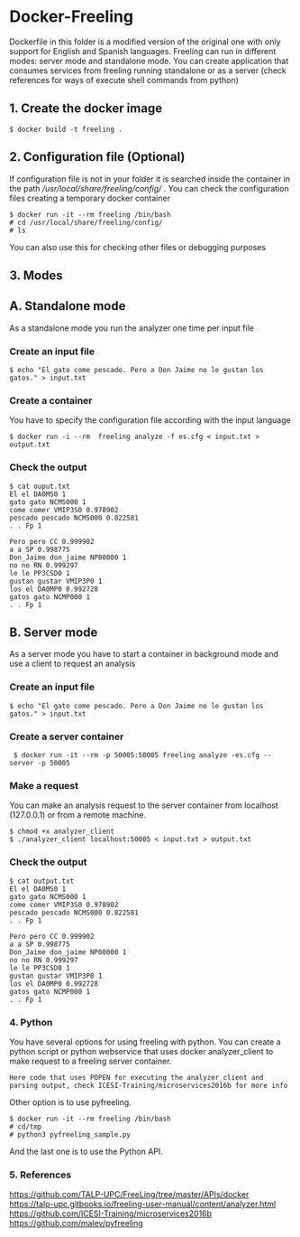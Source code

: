 # Docker-Freeling

Dockerfile in this folder is a modified version of the original one with only support for English and Spanish languages. Freeling can run in different modes: server mode and standalone mode. You can create application that consumes services from freeling running standalone or as a server (check references for ways of execute shell commands from python)  

## 1. Create the docker image

```
$ docker build -t freeling .
```

## 2. Configuration file (Optional)
If configuration file is not in your folder it is searched inside the container in the path _/usr/local/share/freeling/config/_ . You can check the configuration files creating a temporary
docker container

```
$ docker run -it --rm freeling /bin/bash
# cd /usr/local/share/freeling/config/
# ls
```

You can also use this for checking other files or debugging purposes

## 3. Modes

## A. Standalone mode
As a standalone mode you run the analyzer one time per input file

### Create an input file

```
$ echo "El gato come pescado. Pero a Don Jaime no le gustan los gatos." > input.txt
```

### Create a container
You have to specify the configuration file according with the input language

```
$ docker run -i --rm  freeling analyze -f es.cfg < input.txt > output.txt
```

### Check the output

```
$ cat ouput.txt
El el DA0MS0 1
gato gato NCMS000 1
come comer VMIP3S0 0.978902
pescado pescado NCMS000 0.822581
. . Fp 1

Pero pero CC 0.999902
a a SP 0.998775
Don_Jaime don_jaime NP00000 1
no no RN 0.999297
le le PP3CSD0 1
gustan gustar VMIP3P0 1
los el DA0MP0 0.992728
gatos gato NCMP000 1
. . Fp 1
```

## B. Server mode
As a server mode you have to start a container in background mode and use a client to request an analysis

### Create an input file

```
$ echo "El gato come pescado. Pero a Don Jaime no le gustan los gatos." > input.txt
```

### Create a server container

```
 $ docker run -it --rm -p 50005:50005 freeling analyze -es.cfg --server -p 50005
```

### Make a request

You can make an analysis request to the server container from localhost (127.0.0.1) or from a remote machine.

```
$ chmod +x analyzer_client
$ ./analyzer_client localhost:50005 < input.txt > output.txt
```

### Check the output

```
$ cat output.txt
El el DA0MS0 1
gato gato NCMS000 1
come comer VMIP3S0 0.978902
pescado pescado NCMS000 0.822581
. . Fp 1

Pero pero CC 0.999902
a a SP 0.998775
Don_Jaime don_jaime NP00000 1
no no RN 0.999297
le le PP3CSD0 1
gustan gustar VMIP3P0 1
los el DA0MP0 0.992728
gatos gato NCMP000 1
. . Fp 1
```

### 4. Python
You have several options for using freeling with python. You can create a python script or python webservice that uses docker analyzer_client to make request to a freeling server container.

```
Here code that uses POPEN for executing the analyzer_client and parsing output, check ICESI-Training/microservices2016b for more info
```

Other option is to use pyfreeling.

```
$ docker run -it --rm freeling /bin/bash
# cd/tmp
# python3 pyfreeling_sample.py
```

And the last one is to use the Python API.

### 5. References
https://github.com/TALP-UPC/FreeLing/tree/master/APIs/docker  
https://talp-upc.gitbooks.io/freeling-user-manual/content/analyzer.html  
https://github.com/ICESI-Training/microservices2016b
https://github.com/malev/pyfreeling
